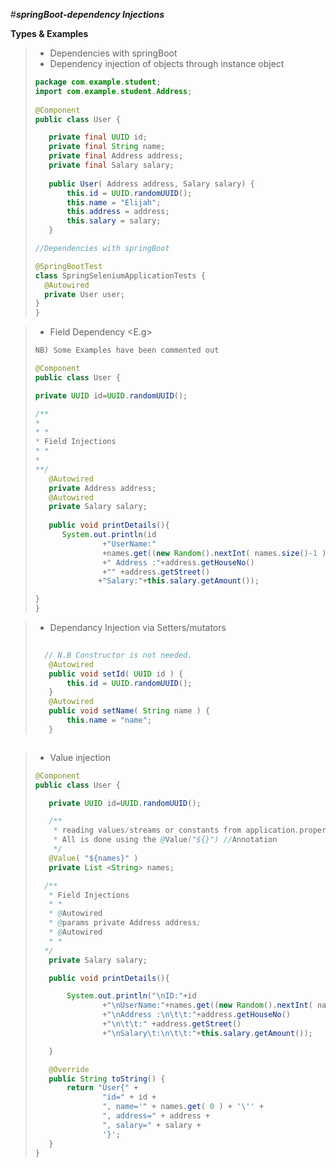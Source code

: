 
#***springBoot-dependency Injections***

**Types & Examples**
> * Dependencies with springBoot
>* Dependency injection of objects through instance object
>```java
>package com.example.student;
>import com.example.student.Address;
>  
> @Component
> public class User {
>
>    private final UUID id;
>    private final String name;
>    private final Address address;
>    private final Salary salary;
>       
>    public User( Address address, Salary salary) {
>        this.id = UUID.randomUUID();
>        this.name = "Elijah";
>        this.address = address;
>        this.salary = salary;
>    }
> 
>//Dependencies with springBoot
>
>@SpringBootTest
> class SpringSeleniumApplicationTests {
>   @Autowired
>	private User user;
>}
>}
>```

> * Field Dependency <E.g> 
>```Java 
>NB) Some Examples have been commented out
>
>@Component
>public class User {
>
>private UUID id=UUID.randomUUID();
>
>/**
> * 
> * *
> * Field Injections
> * *
> *
> **/
>    @Autowired
>    private Address address;
>    @Autowired
>    private Salary salary;
>   
>    public void printDetails(){
>       System.out.println(id
>                +"UserName:"
>                +names.get((new Random().nextInt( names.size()-1 )+1) )
>                +" Address :"+address.getHouseNo()
>                +"" +address.getStreet()
>               +"Salary:"+this.salary.getAmount());
>
>}
>}
>```

> * Dependancy Injection via Setters/mutators
>
> [comment]: <> (> Dependency injection via setters/mutators)
>```java 
>  
>   // N.B Constructor is not needed. 
>    @Autowired
>    public void setId( UUID id ) {
>        this.id = UUID.randomUUID();
>    }
>    @Autowired
>    public void setName( String name ) {
>        this.name = "name";
>    }

> ```
 
> * Value injection
> ```java
> @Component
> public class User {
>
>    private UUID id=UUID.randomUUID();
>
>    /**
>     * reading values/streams or constants from application.properties
>     * All is done using the @Value("${}") //Annotation
>     */
>    @Value( "${names}" )
>    private List <String> names;
>
>   /**
>    * Field Injections
>    * *
>    * @Autowired
>    * @params private Address address;
>    * @Autowired
>    * *
>   */
>    private Salary salary;
>
>    public void printDetails(){
>
>        System.out.println("\nID:"+id
>                +"\nUserName:"+names.get((new Random().nextInt( names.size()-1 )+1) )
>                +"\nAddress :\n\t\t:"+address.getHouseNo()
>                +"\n\t\t:" +address.getStreet()
>                +"\nSalary\t:\n\t\t:"+this.salary.getAmount());
>
>    }
>
>    @Override
>    public String toString() {
>        return "User{" +
>                "id=" + id +
>                ", name='" + names.get( 0 ) + '\'' +
>                ", address=" + address +
>                ", salary=" + salary +
>                '}';
>    }
>}
> ```
